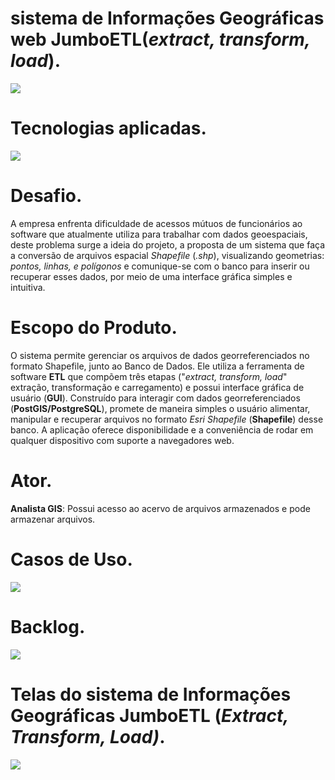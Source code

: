 # sistema de Informações Geográficas web JumboETL(*extract, transform, load*).
 ![](https://i.imgur.com/GVAU8Y1.png)

# Tecnologias aplicadas.
![](https://i.imgur.com/bNRJEIt.png)

# Desafio.
A empresa enfrenta dificuldade de acessos mútuos de funcionários ao software que atualmente utiliza para trabalhar com dados geoespaciais, deste problema surge a ideia do projeto, a proposta de um sistema que faça a conversão de arquivos espacial *Shapefile* (*.shp*), visualizando geometrias: *pontos, linhas, e polígonos* e comunique-se com o banco para inserir ou recuperar esses dados, por meio de uma interface gráfica simples e intuitiva.

# Escopo do Produto.
O sistema permite gerenciar os arquivos de dados georreferenciados no formato Shapefile, junto ao Banco de Dados. Ele utiliza a ferramenta de software **ETL** que compõem três etapas ("*extract, transform, load*" extração, transformação e carregamento) e possui interface gráfica de usuário (**GUI**). Construído para interagir com dados georreferenciados (**PostGIS/PostgreSQL**), promete de maneira simples o usuário alimentar, manipular e recuperar arquivos no formato *Esri Shapefile* (**Shapefile**) desse banco. A aplicação oferece disponibilidade e a conveniência de rodar em qualquer dispositivo com suporte a navegadores web.

# Ator.
**Analista GIS**: Possui acesso ao acervo de arquivos armazenados e pode armazenar arquivos.

# Casos de Uso.
![](https://imgur.com/3UwyV6f.png)

# Backlog.
![](https://i.imgur.com/Q6lCJzb.png)

# Telas do sistema de Informações Geográficas JumboETL (*Extract, Transform, Load)*.
![](https://i.imgur.com/0AO8IiY.jpg)
